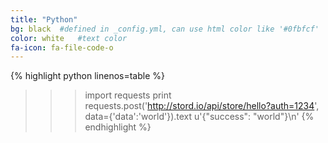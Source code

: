 ```yaml
---
title: "Python"
bg: black  #defined in _config.yml, can use html color like '#0fbfcf'
color: white   #text color
fa-icon: fa-file-code-o
---
```


{% highlight python linenos=table %}
>>> import requests
>>> print requests.post('http://stord.io/api/store/hello?auth=1234', data={'data':'world'}).text
u'{"success": "world"}\n'
{% endhighlight %}
